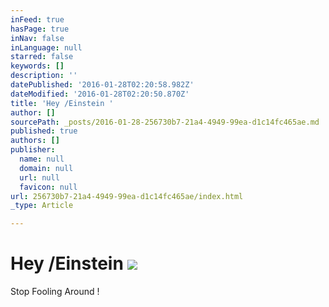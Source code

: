 ```yaml
---
inFeed: true
hasPage: true
inNav: false
inLanguage: null
starred: false
keywords: []
description: ''
datePublished: '2016-01-28T02:20:58.982Z'
dateModified: '2016-01-28T02:20:50.870Z'
title: 'Hey /Einstein '
author: []
sourcePath: _posts/2016-01-28-256730b7-21a4-4949-99ea-d1c14fc465ae.md
published: true
authors: []
publisher:
  name: null
  domain: null
  url: null
  favicon: null
url: 256730b7-21a4-4949-99ea-d1c14fc465ae/index.html
_type: Article

---
```

# Hey /Einstein ![](https://the-grid-user-content.s3-us-west-2.amazonaws.com/ec568af8-c188-41ed-aec8-a458f25542fd.jpg)

Stop Fooling Around !
